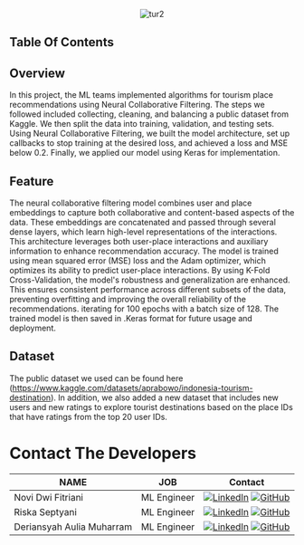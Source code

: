 <p align="center">
    <img src="https://github.com/TourID/Machine-Learning/assets/159881870/e6be832b-8bc3-4259-9508-7ea4ba7503b6" alt="tur2">
</p>

## Table Of Contents

## Overview
In this project, the ML teams implemented algorithms for tourism place recommendations using Neural Collaborative Filtering. The steps we followed included collecting, cleaning, and balancing a public dataset from Kaggle. We then split the data into training, validation, and testing sets. Using Neural Collaborative Filtering, we built the model architecture, set up callbacks to stop training at the desired loss, and achieved a loss and MSE below 0.2. Finally, we applied our model using Keras for implementation.

## Feature
The neural collaborative filtering model combines user and place embeddings to capture both collaborative and content-based aspects of the data. These embeddings are concatenated and passed through several dense layers, which learn high-level representations of the interactions. This architecture leverages both user-place interactions and auxiliary information to enhance recommendation accuracy.
The model is trained using mean squared error (MSE) loss and the Adam optimizer, which optimizes its ability to predict user-place interactions. By using K-Fold Cross-Validation, the model's robustness and generalization are enhanced. This ensures consistent performance across different subsets of the data, preventing overfitting and improving the overall reliability of the recommendations.  iterating for 100 epochs with a batch size of 128. The trained model is then saved in .Keras format for future usage and deployment.

## Dataset
The public dataset we used can be found here (https://www.kaggle.com/datasets/aprabowo/indonesia-tourism-destination). In addition, we also added a new dataset that includes new users and new ratings to explore tourist destinations based on the place IDs that have ratings from the top 20 user IDs.

# Contact The Developers

| NAME | JOB | Contact
| ------ | ------ | ----- |
| Novi Dwi Fitriani  | ML Engineer | [![LinkedIn](https://img.shields.io/badge/LinkedIn-blue?style=flat-square&logo=linkedin)](https://www.linkedin.com/in/novidf/) [![GitHub](https://img.shields.io/badge/GitHub-black?style=flat-square&logo=github)](https://github.com/noviidwi) |
| Riska Septyani| ML Engineer |  [![LinkedIn](https://img.shields.io/badge/LinkedIn-blue?style=flat-square&logo=linkedin)](https://www.linkedin.com/in/marcella) [![GitHub](https://img.shields.io/badge/GitHub-black?style=flat-square&logo=github)](https://github.com/marcella) |
| Deriansyah Aulia Muharram | ML Engineer |  [![LinkedIn](https://img.shields.io/badge/LinkedIn-blue?style=flat-square&logo=linkedin)](https://www.linkedin.com/in/marcella) [![GitHub](https://img.shields.io/badge/GitHub-black?style=flat-square&logo=github)](https://github.com/marcella) |


